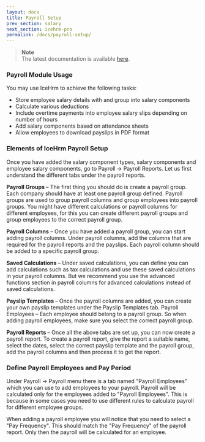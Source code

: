 ```yaml
---
layout: docs
title: Payroll Setup
prev_section: salary
next_section: icehrm-pro
permalink: /docs/payroll-setup/
---
```


> **Note**  
The latest documentation is available [here](https://icehrm.com/explore/docs-category/payroll/). 

### Payroll Module Usage

You may use IceHrm to achieve the following tasks:

- Store employee salary details with and group into salary components
- Calculate various deductions
- Include overtime payments into employee salary slips depending on number of hours
- Add salary components based on attendance sheets
- Allow employees to download payslips in PDF format

### Elements of IceHrm Payroll Setup

Once you have added the salary component types, salary components and employee salary components, go to Payroll -> Payroll Reports. Let us first understand the different tabs under the payroll reports.

<b>Payroll Groups </b>– The first thing you should do is create a payroll group. Each company should have at least one payroll group defined. Payroll groups are used to group payroll columns and group employees into payroll groups. You might have different calculations or payroll columns for different employees, for this you can create different payroll groups and group employees to the correct payroll group.

<b>Payroll Columns</b> – Once you have added a payroll group, you can start adding payroll columns. Under payroll columns, add the columns that are required for the payroll reports and the payslips. Each payroll column should be added to a specific payroll group.

<b>Saved Calculations</b> – Under saved calculations, you can define you can add calculations such as tax calculations and use these saved calculations in your payroll columns. But we recommend you use the advanced functions section in payroll columns for advanced calculations instead of saved calculations.

<b>Payslip Templates </b>– Once the payroll columns are added, you can create your own payslip templates under the Payslip Templates tab.
Payroll Employees – Each employee should belong to a payroll group. So when adding payroll employees, make sure you select the correct payroll group.

<b>Payroll Reports </b>– Once all the above tabs are set up, you can now create a payroll report. To create a payroll report, give the report a suitable name, select the dates, select the correct payslip template and the payroll group, add the payroll columns and then process it to get the report.


### Define Payroll Employees and Pay Period

Under Payroll -> Payroll menu there is a tab named "Payroll Employees" which you can use to add employees
to your payroll. Payroll will be calculated only for the employees added to "Payroll Employees". This is because
in some cases you need to use different rules to calculate payroll for different employee groups.

When adding a payroll employee you will notice that you need to select a "Pay Frequency". This
should match the "Pay Frequency" of the payroll report. Only then the payroll will be calculated
for an employee.
 

